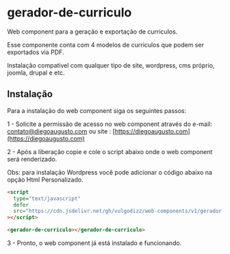 # gerador-de-curriculo

Web component para a geração e exportação de curriculos.

Esse componente conta com 4 modelos de curriculos que podem ser exportados via PDF.

Instalação compativel com qualquer tipo de site, wordpress, cms próprio, joomla, drupal e etc.

## Instalação

Para a instalação do web component siga os seguintes passos:

1 - Solicite a permissão de acesso no web component através do e-mail: contato@diegoaugusto.com ou site : [https://diegoaugusto.com](https://diegoaugusto.com)

2 - Após a liberação copie e cole o script abaixo onde o web component será renderizado.

Obs: para instalação Wordpress você pode adicionar o código abaixo na opção Html Personalizado.

```html
<script
  type="text/javascript"
  defer
  src="https://cdn.jsdelivr.net/gh/vulgodizz/web-components/v1/gerador-de-curriculo/lazy.8.min.js"
></script>

<gerador-de-curriculo></gerador-de-curriculo>
```

3 - Pronto, o web component já está instalado e funcionando.
